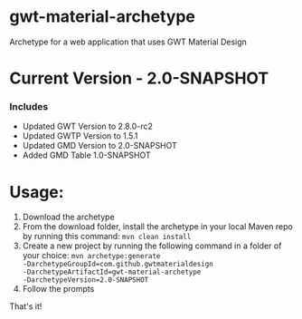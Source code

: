 # gwt-material-archetype
Archetype for a web application that uses GWT Material Design

# Current Version - 2.0-SNAPSHOT
### Includes
- Updated GWT Version to 2.8.0-rc2
- Updated GWTP Version to 1.5.1
- Updated GMD Version to 2.0-SNAPSHOT
- Added GMD Table 1.0-SNAPSHOT

# Usage:
1. Download the archetype
2. From the download folder, install the archetype in your local Maven repo by running this command: <code>mvn clean install</code>
3. Create a new project by running the following command in a folder of your choice: <code>mvn archetype:generate -DarchetypeGroupId=com.github.gwtmaterialdesign -DarchetypeArtifactId=gwt-material-archetype -DarchetypeVersion=2.0-SNAPSHOT</code>
4. Follow the prompts

That's it!
